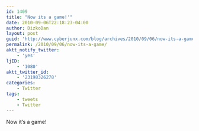```yaml
---
id: 1409
title: "Now its a game!'"
date: 2010-09-06T22:18:23-04:00
author: DizkoDan
layout: post
guid: 'http://www.cyberjunx.com/blog/archives/2010/09/06/now-its-a-game/'
permalink: /2010/09/06/now-its-a-game/
aktt_notify_twitter:
    - 'yes'
ljID:
    - '1080'
aktt_twitter_id:
    - '23198326278'
categories:
    - Twitter
tags:
    - tweets
    - Twitter
---
```


Now it’s a game!